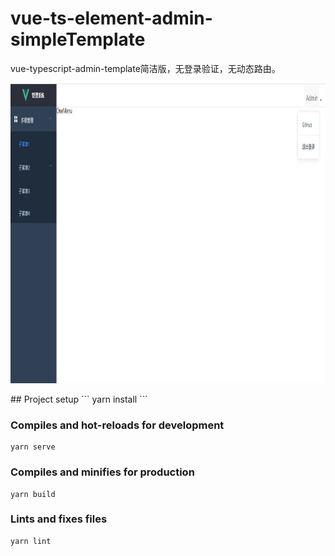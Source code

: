 # vue-ts-element-admin-simpleTemplate
vue-typescript-admin-template简洁版，无登录验证，无动态路由。
<p align="center">
  <img width="800" height="480" src="public/assets/example.png">
</p>
## Project setup
```
yarn install
```

### Compiles and hot-reloads for development
```
yarn serve
```

### Compiles and minifies for production
```
yarn build
```

### Lints and fixes files
```
yarn lint
```